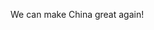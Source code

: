 We can make China great again!
<p><a target="_blank" rel="noopener noreferrer nofollow" href="https://user-images.githubusercontent.com/507615/90595977-95e70e80-e220-11ea-864a-6a61adaff212.png"><img src="https://user-images.githubusercontent.com/507615/90595977-95e70e80-e220-11ea-864a-6a61adaff212.png" alt="" style="max-width: 100%;"></a></p>
